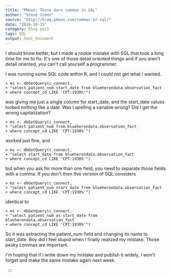 ```yaml
---
title: "PMean: Those darn commas in SQL"
author: "Steve Simon"
source: "http://blog.pmean.com/commas-in-sql/"
date: "2016-10-25"
category: Blog post
tags: SQL
output: html_document
---
```


I should know better, but I made a rookie mistake with SQL that took a
long time for me to fix. It's one of those detail oriented things and if
you aren't detail oriented, you can't call yourself a
programmer.

<!---More--->

I was running some SQL code within R, and I could not get what I wanted.

``` {tabindex="0"}
> ms <- dbGetQuery(c_connect,
+ "select patient_num start_date from blueherondata.observation_fact
+ where concept_cd LIKE 'CPT:1930%'")
```

was giving me just a single column for start\_date, and the start\_date
values looked nothing like a date. Was I spelling a variable wrong? Did
I get the wrong capitalization?

``` {tabindex="0"}
> ms <- dbGetQuery(c_connect,
+ "select patient_num from blueherondata.observation_fact
+ where concept_cd LIKE 'CPT:1930%'")
```

worked just fine, and

``` {tabindex="0"}
> ms <- dbGetQuery(c_connect,
+ "select start_date from blueherondata.observation_fact
+ where concept_cd LIKE 'CPT:1930%'")
```

but when you ask for more than one field, you need to separate those
fields with a comma. If you don't then this version of SQL considers

``` {tabindex="0"}
> ms <- dbGetQuery(c_connect,
+ "select patient_num start_date from blueherondata.observation_fact
+ where concept_cd LIKE 'CPT:1930%'")
```

identical to

``` {tabindex="0"}
> ms <- dbGetQuery(c_connect,
+ "select patient_num as start_date from blueherondata.observation_fact
+ where concept_cd LIKE 'CPT:1930%'")
```

So it was extracting the patient\_num field and changing its name to
start\_date. Boy did I feel stupid when I finally realized my mistake.
Those pesky commas are important.

I'm hoping that if I write down my mistake and publish it widely, I
won't forget and make the same mistake again next week.

 
:::

